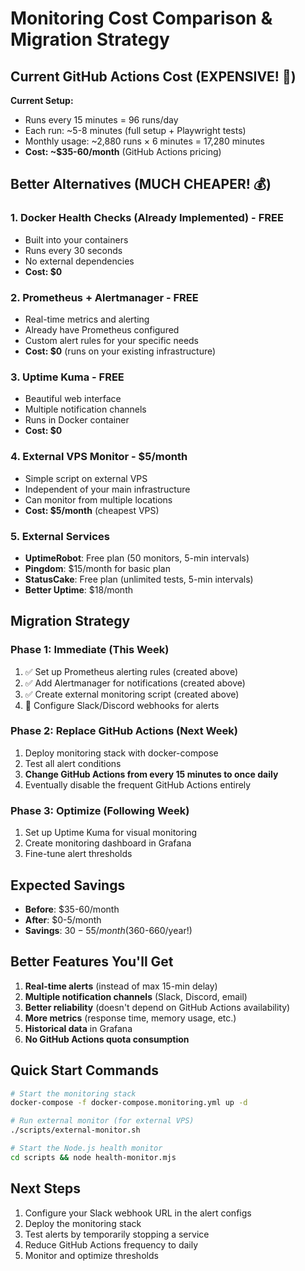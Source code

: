 # Monitoring Cost Comparison & Migration Strategy

## Current GitHub Actions Cost (EXPENSIVE! 💸)

**Current Setup:**

- Runs every 15 minutes = 96 runs/day
- Each run: ~5-8 minutes (full setup + Playwright tests)
- Monthly usage: ~2,880 runs × 6 minutes = 17,280 minutes
- **Cost: ~$35-60/month** (GitHub Actions pricing)

## Better Alternatives (MUCH CHEAPER! 💰)

### 1. Docker Health Checks (Already Implemented) - **FREE**

- Built into your containers
- Runs every 30 seconds
- No external dependencies
- **Cost: $0**

### 2. Prometheus + Alertmanager - **FREE**

- Real-time metrics and alerting
- Already have Prometheus configured
- Custom alert rules for your specific needs
- **Cost: $0** (runs on your existing infrastructure)

### 3. Uptime Kuma - **FREE**

- Beautiful web interface
- Multiple notification channels
- Runs in Docker container
- **Cost: $0**

### 4. External VPS Monitor - **$5/month**

- Simple script on external VPS
- Independent of your main infrastructure
- Can monitor from multiple locations
- **Cost: $5/month** (cheapest VPS)

### 5. External Services

- **UptimeRobot**: Free plan (50 monitors, 5-min intervals)
- **Pingdom**: $15/month for basic plan
- **StatusCake**: Free plan (unlimited tests, 5-min intervals)
- **Better Uptime**: $18/month

## Migration Strategy

### Phase 1: Immediate (This Week)

1. ✅ Set up Prometheus alerting rules (created above)
2. ✅ Add Alertmanager for notifications (created above)
3. ✅ Create external monitoring script (created above)
4. 🔧 Configure Slack/Discord webhooks for alerts

### Phase 2: Replace GitHub Actions (Next Week)

1. Deploy monitoring stack with docker-compose
2. Test all alert conditions
3. **Change GitHub Actions from every 15 minutes to once daily**
4. Eventually disable the frequent GitHub Actions entirely

### Phase 3: Optimize (Following Week)

1. Set up Uptime Kuma for visual monitoring
2. Create monitoring dashboard in Grafana
3. Fine-tune alert thresholds

## Expected Savings

- **Before**: $35-60/month
- **After**: $0-5/month
- **Savings**: $30-55/month ($360-660/year!)

## Better Features You'll Get

1. **Real-time alerts** (instead of max 15-min delay)
2. **Multiple notification channels** (Slack, Discord, email)
3. **Better reliability** (doesn't depend on GitHub Actions availability)
4. **More metrics** (response time, memory usage, etc.)
5. **Historical data** in Grafana
6. **No GitHub Actions quota consumption**

## Quick Start Commands

```bash
# Start the monitoring stack
docker-compose -f docker-compose.monitoring.yml up -d

# Run external monitor (for external VPS)
./scripts/external-monitor.sh

# Start the Node.js health monitor
cd scripts && node health-monitor.mjs
```

## Next Steps

1. Configure your Slack webhook URL in the alert configs
2. Deploy the monitoring stack
3. Test alerts by temporarily stopping a service
4. Reduce GitHub Actions frequency to daily
5. Monitor and optimize thresholds
